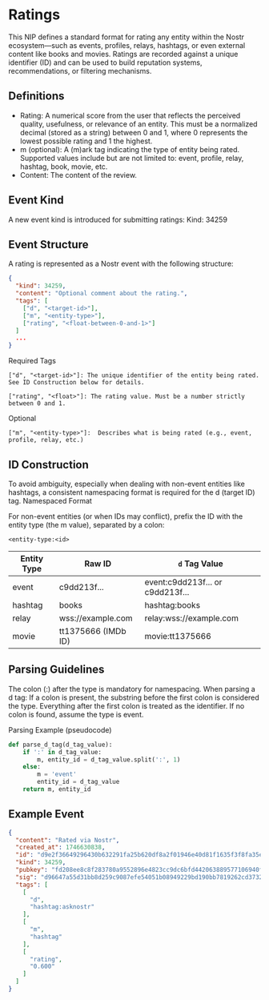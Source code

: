 # Ratings

This NIP defines a standard format for rating any entity within the Nostr ecosystem—such as events, profiles, relays, hashtags, or even external content like books and movies. Ratings are recorded against a unique identifier (ID) and can be used to build reputation systems, recommendations, or filtering mechanisms.
## Definitions
- Rating: A numerical score from the user that reflects the perceived quality, usefulness, or relevance of an entity. This must be a normalized decimal (stored as a string) between 0 and 1, where 0 represents the lowest possible rating and 1 the highest.
- m (optional): A (m)ark tag indicating the type of entity being rated. Supported values include but are not limited to: event, profile, relay, hashtag, book, movie, etc.
- Content: The content of the review.

## Event Kind

A new event kind is introduced for submitting ratings:
Kind: 34259

## Event Structure

A rating is represented as a Nostr event with the following structure:

```json
{
  "kind": 34259,
  "content": "Optional comment about the rating.",
  "tags": [
    ["d", "<target-id>"],
    ["m", "<entity-type>"],
    ["rating", "<float-between-0-and-1>"]
  ]
  ...
}
```
Required Tags

    ["d", "<target-id>"]: The unique identifier of the entity being rated. See ID Construction below for details.

    ["rating", "<float>"]: The rating value. Must be a number strictly between 0 and 1.

Optional

    ["m", "<entity-type>"]:  Describes what is being rated (e.g., event, profile, relay, etc.)

## ID Construction

To avoid ambiguity, especially when dealing with non-event entities like hashtags, a consistent namespacing format is required for the d (target ID) tag.
Namespaced Format

For non-event entities (or when IDs may conflict), prefix the ID with the entity type (the m value), separated by a colon:

`<entity-type:<id>`

| Entity Type | Raw ID                | `d` Tag Value                     |
|-------------|-----------------------|-----------------------------------|
| event       | c9dd213f...           | event:c9dd213f... or c9dd213f... |
| hashtag     | books                 | hashtag:books                     |
| relay       | wss://example.com     | relay:wss://example.com           |
| movie       | tt1375666 (IMDb ID)   | movie:tt1375666                   |

## Parsing Guidelines
The colon (:) after the type is mandatory for namespacing.
When parsing a d tag:
If a colon is present, the substring before the first colon is considered the type.
Everything after the first colon is treated as the identifier.
If no colon is found, assume the type is event.

Parsing Example (pseudocode)

```py
def parse_d_tag(d_tag_value):
    if ':' in d_tag_value:
        m, entity_id = d_tag_value.split(':', 1)
    else:
        m = 'event'
        entity_id = d_tag_value
    return m, entity_id
```

## Example Event

```json
{
  "content": "Rated via Nostr",
  "created_at": 1746630838,
  "id": "d9e2f36649296430b632291fa25b620df8a2f01946e40d81f1635f3f8fa35e11",
  "kind": 34259,
  "pubkey": "fd208ee8c8f283780a9552896e4823cc9dc6bfd442063889577106940fd927c1",
  "sig": "d96647a55d31bb8d259c9087efe54051b08949229bd190bb7819262cd3732920a950194c3b89362a857a7be2168f5fe9d2ab9b703510b54376fa0e2af698f48b",
  "tags": [
    [
      "d",
      "hashtag:asknostr"
    ],
    [
      "m",
      "hashtag"
    ],
    [
      "rating",
      "0.600"
    ]
  ]
}
```
